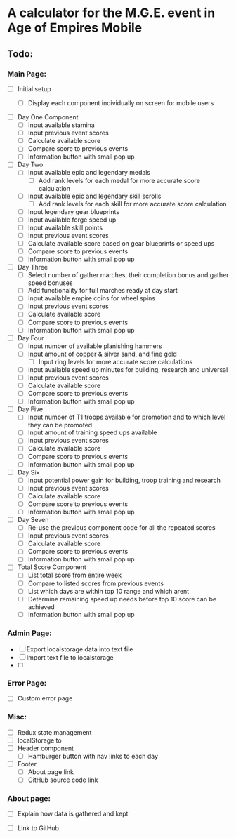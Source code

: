 # A calculator for the M.G.E. event in Age of Empires Mobile 


## Todo: 
### Main Page: 

- [ ] Initial setup 
    - [ ] Display each component individually on screen for mobile users 


- [ ] Day One Component 
    - [ ] Input available stamina
    - [ ] Input previous event scores 
    - [ ] Calculate available score
    - [ ] Compare score to previous events 
    - [ ] Information button with small pop up 
- [ ] Day Two
    - [ ] Input available epic and legendary medals 
        - [ ] Add rank levels for each medal for more accurate score calculation
    - [ ] Input available epic and legendary skill scrolls 
        - [ ] Add rank levels for each skill for more accurate score calculation
    - [ ] Input legendary gear blueprints 
    - [ ] Input available forge speed up
    - [ ] Input available skill points 
    - [ ] Input previous event scores 
    - [ ] Calculate available score based on gear blueprints or speed ups 
    - [ ] Compare score to previous events 
    - [ ] Information button with small pop up 
- [ ] Day Three
    - [ ] Select number of gather marches, their completion bonus and gather speed bonuses
    - [ ] Add functionality for full marches ready at day start 
    - [ ] Input available empire coins for wheel spins 
    - [ ] Input previous event scores 
    - [ ] Calculate available score
    - [ ] Compare score to previous events 
    - [ ] Information button with small pop up 
- [ ] Day Four
    - [ ] Input number of available planishing hammers 
    - [ ] Input amount of copper & silver sand, and fine gold
        - [ ] Input ring levels for more accurate score calculations
    - [ ] Input available speed up minutes for building, research and universal 
    - [ ] Input previous event scores 
    - [ ] Calculate available score
    - [ ] Compare score to previous events 
    - [ ] Information button with small pop up 
- [ ] Day Five 
    - [ ] Input number of T1 troops available for promotion and to which level they can be promoted
    - [ ] Input amount of training speed ups available 
    - [ ] Input previous event scores 
    - [ ] Calculate available score
    - [ ] Compare score to previous events 
    - [ ] Information button with small pop up 
- [ ] Day Six
    - [ ] Input potential power gain for building, troop training and research 
    - [ ] Input previous event scores 
    - [ ] Calculate available score
    - [ ] Compare score to previous events 
    - [ ] Information button with small pop up 
- [ ] Day Seven
    - [ ] Re-use the previous component code for all the repeated scores 
    - [ ] Input previous event scores 
    - [ ] Calculate available score
    - [ ] Compare score to previous events 
    - [ ] Information button with small pop up 
- [ ] Total Score Component
    - [ ] List total score from entire week
    - [ ] Compare to listed scores from previous events
    - [ ] List which days are within top 10 range and which arent 
    - [ ] Determine remaining speed up needs before top 10 score can be achieved 
    - [ ] Information button with small pop up 

### Admin Page: 

- [ ] Export localstorage data into text file 
- [ ] Import text file to localstorage
- [ ]

### Error Page: 
- [ ] Custom error page

### Misc: 
- [ ] Redux state management 
- [ ] localStorage to 
- [ ] Header component
    - [ ] Hamburger button with nav links to each day 
- [ ] Footer 
    - [ ] About page link
    - [ ] GitHub source code link 

### About page: 
- [ ] Explain how data is gathered and kept 
- [ ] Link to GitHub 



